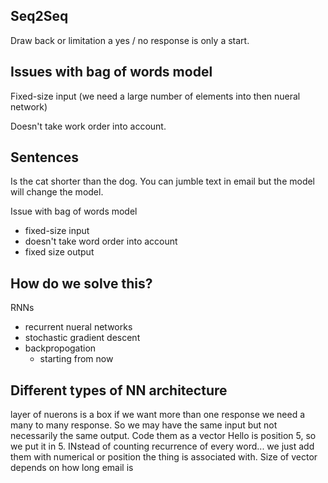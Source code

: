 ## Seq2Seq
Draw back or limitation a yes / no response is only a start. 

## Issues with bag of words model
Fixed-size input
(we need a large number of elements into then nueral network)

Doesn't take work order into account.

## Sentences
Is the cat shorter than the dog. You can jumble text in email but the model will change the model.

Issue with bag of words model
  - fixed-size input
  - doesn't take word order into account
  - fixed size output

## How do we solve this?
RNNs
  - recurrent nueral networks
  - stochastic gradient descent
  - backpropogation
    - starting from now

## Different types of NN architecture
layer of nuerons is a box
if we want more than one response we need a many to many response.
So we may have the same input but not necessarily the same output.
Code them as a vector
  Hello is position 5, so we put it in 5.
  INstead of counting recurrence of every word...
    we just add them with numerical or position the thing is associated with.
  Size of vector depends on how long email is






